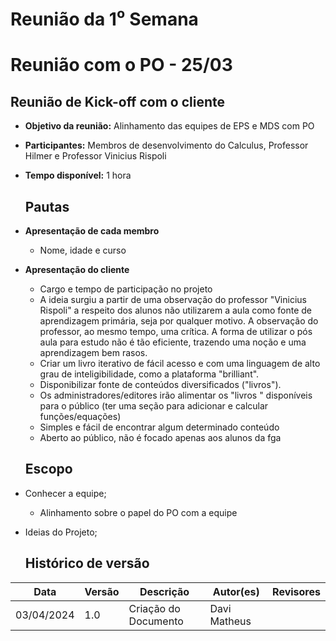 # Reunião da 1⁰ Semana


# **Reunião com o PO - 25/03**

## Reunião de Kick-off com o cliente


- **Objetivo da reunião:** Alinhamento das equipes de EPS e MDS com PO
- **Participantes:** Membros de desenvolvimento do Calculus, Professor Hilmer e Professor Vinicius Rispoli
- **Tempo disponível:** 1 hora
    
    ## **Pautas**
    
- **Apresentação de cada membro**
    - Nome, idade e curso

- **Apresentação do cliente**
    - Cargo e tempo de participação no projeto
    - A ideia surgiu a partir de uma observação do professor "Vinicius Rispoli" a respeito dos alunos não utilizarem a aula como fonte de aprendizagem primária, seja por qualquer motivo. A observação do professor, ao mesmo tempo, uma crítica. A forma de utilizar o pós aula para estudo não é tão eficiente, trazendo uma noção e uma aprendizagem bem rasos.
    - Criar um livro iterativo de fácil acesso e com uma linguagem de alto grau de inteligibilidade, como a plataforma "brilliant".
    - Disponibilizar fonte de conteúdos diversificados ("livros").
    - Os administradores/editores irão alimentar os "livros " disponíveis para  o público (ter uma seção para adicionar e calcular funções/equações)
    - Simples e fácil de encontrar algum determinado conteúdo
    - Aberto ao público, não é focado apenas aos alunos da fga


    ## **Escopo**

- Conhecer a equipe;
    - Alinhamento sobre o papel do PO com a equipe
- Ideias do Projeto;

    ## Histórico de versão
| Data | Versão | Descrição | Autor(es) | Revisores |
| ---- | ---- | ---- | ---- | ---- |
| 03/04/2024 | 1.0 | Criação do Documento | Davi Matheus |  |